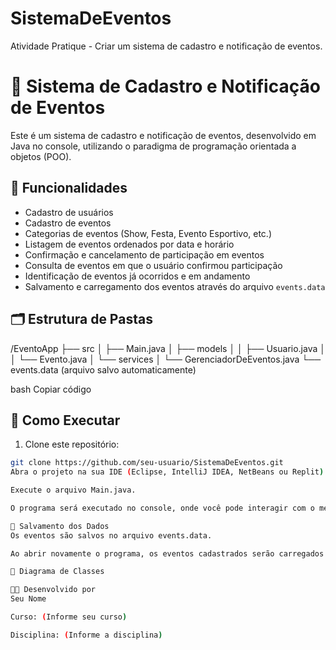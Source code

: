 # SistemaDeEventos
Atividade Pratique - Criar um sistema de cadastro e notificação de eventos.
# 📅 Sistema de Cadastro e Notificação de Eventos

Este é um sistema de cadastro e notificação de eventos, desenvolvido em Java no console, utilizando o paradigma de programação orientada a objetos (POO).

## 🎯 Funcionalidades

- Cadastro de usuários
- Cadastro de eventos
- Categorias de eventos (Show, Festa, Evento Esportivo, etc.)
- Listagem de eventos ordenados por data e horário
- Confirmação e cancelamento de participação em eventos
- Consulta de eventos em que o usuário confirmou participação
- Identificação de eventos já ocorridos e em andamento
- Salvamento e carregamento dos eventos através do arquivo `events.data`

## 🗂️ Estrutura de Pastas

/EventoApp
├── src
│ ├── Main.java
│ ├── models
│ │ ├── Usuario.java
│ │ └── Evento.java
│ └── services
│ └── GerenciadorDeEventos.java
└── events.data (arquivo salvo automaticamente)

bash
Copiar código

## 🚀 Como Executar

1. Clone este repositório:

```bash
git clone https://github.com/seu-usuario/SistemaDeEventos.git
Abra o projeto na sua IDE (Eclipse, IntelliJ IDEA, NetBeans ou Replit).

Execute o arquivo Main.java.

O programa será executado no console, onde você pode interagir com o menu para cadastrar usuários, eventos e gerenciar participações.

💾 Salvamento dos Dados
Os eventos são salvos no arquivo events.data.

Ao abrir novamente o programa, os eventos cadastrados serão carregados automaticamente.

📜 Diagrama de Classes

👨‍💻 Desenvolvido por
Seu Nome

Curso: (Informe seu curso)

Disciplina: (Informe a disciplina)
